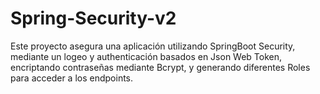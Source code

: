 # Spring-Security-v2
Este proyecto asegura una aplicación utilizando SpringBoot Security, mediante un logeo y authenticación basados en Json Web Token, encriptando contraseñas mediante Bcrypt, y generando diferentes Roles para acceder a los endpoints.
